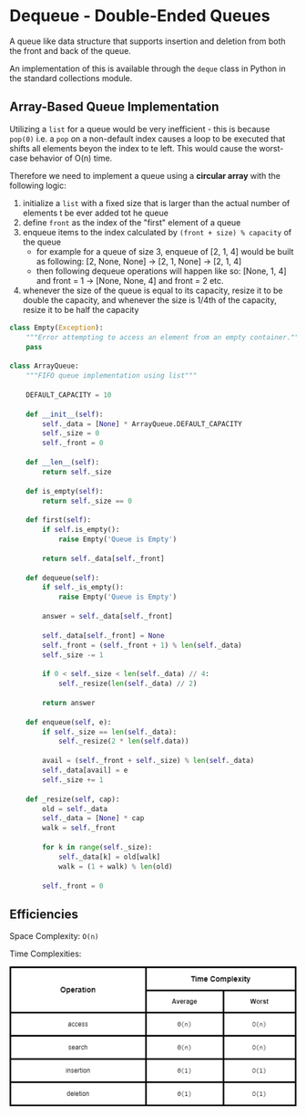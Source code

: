 # Dequeue - Double-Ended Queues

A queue like data structure that supports insertion and deletion from both the front and back of the queue. 

An implementation of this is available through the `deque` class in Python in the standard collections module.

## Array-Based Queue Implementation

Utilizing a `list` for a queue would be very inefficient - this is because `pop(0)` i.e. a `pop` on a non-default index causes a loop to be executed that shifts all elements beyon the index to te left. This would cause the worst-case behavior of O(n) time.

Therefore we need to implement a queue using a **circular array** with the following logic:

1. initialize a `list` with a fixed size that is larger than the actual number of elements t be ever added tot he queue
2. define `front` as the index of the "first" element of a queue
3. enqueue items to the index calculated by `(front + size) % capacity` of the queue
   - for example for a queue of size 3, enqueue of [2, 1, 4] would be built as following: [2, None, None] -> [2, 1, None] -> [2, 1, 4]
   - then following dequeue operations will happen like so: [None, 1, 4] and front = 1 -> [None, None, 4] and front = 2 etc.
4. whenever the size of the queue is equal to its capacity, resize it to be double the capacity, and whenever the size is 1/4th of the capacity, resize it to be half the capacity

```python
class Empty(Exception):
    """Error attempting to access an element from an empty container."""
    pass

class ArrayQueue:
    """FIFO queue implementation using list"""

    DEFAULT_CAPACITY = 10

    def __init__(self):
        self._data = [None] * ArrayQueue.DEFAULT_CAPACITY
        self._size = 0
        self._front = 0

    def __len__(self):
        return self._size

    def is_empty(self):
        return self._size == 0

    def first(self):
        if self.is_empty():
            raise Empty('Queue is Empty')

        return self._data[self._front]

    def dequeue(self):
        if self._is_empty():
            raise Empty('Queue is Empty')

        answer = self._data[self._front]

        self._data[self._front] = None
        self._front = (self._front + 1) % len(self._data)
        self._size -= 1

        if 0 < self._size < len(self._data) // 4:
            self._resize(len(self._data) // 2)

        return answer

    def enqueue(self, e):
        if self._size == len(self._data):
            self._resize(2 * len(self.data))

        avail = (self._front + self._size) % len(self._data)
        self._data[avail] = e
        self._size += 1

    def _resize(self, cap):
        old = self._data
        self._data = [None] * cap
        walk = self._front

        for k in range(self._size):
            self._data[k] = old[walk]
            walk = (1 + walk) % len(old)

        self._front = 0
```

## Efficiencies

Space Complexity: `O(n)`

Time Complexities:

![Arrays](./drawio_diagrams/queue.drawio.png)

[^1]: Data Structures and Algorithms in Python by M. Goodrich, R. Tamassia, M. Goldwasser